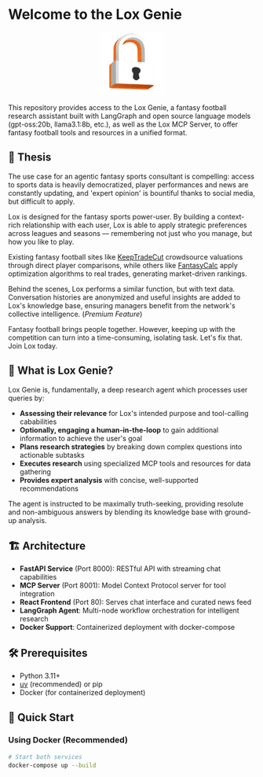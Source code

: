 # Welcome to the Lox Genie

<div align="center">
  <img src="static/lox-logo512.png" alt="Lox Logo" width="128" height="128">
</div>

This repository provides access to the Lox Genie, a fantasy football research assistant built with LangGraph and open source language models (gpt-oss:20b, llama3.1:8b, etc.), as well as the Lox MCP Server, to offer fantasy football tools and resources in a unified format.

## 🧠  Thesis

The use case for an agentic fantasy sports consultant is compelling: access to sports data is heavily democratized, player performances and news are constantly updating, and 'expert opinion' is bountiful thanks to social media, but difficult to apply.

Lox is designed for the fantasy sports power-user. By building a context-rich relationship with each user, Lox is able to apply strategic preferences across leagues and seasons — remembering not just who you manage, but how you like to play.

Existing fantasy football sites like [KeepTradeCut](https://keeptradecut.com/) crowdsource valuations through direct player comparisons, while others like [FantasyCalc](https://fantasycalc.com/redraft-rankings) apply optimization algorithms to real trades, generating market-driven rankings.

Behind the scenes, Lox performs a similar function, but with text data. Conversation histories are anonymized and useful insights are added to Lox's knowledge base, ensuring managers benefit from the network's collective intelligence. (*Premium Feature*)

Fantasy football brings people together. However, keeping up with the competition can turn into a time-consuming, isolating task. Let's fix that. Join Lox today.

## 🏈  What is Lox Genie?

Lox Genie is, fundamentally, a deep research agent which processes user queries by:

- **Assessing their relevance** for Lox's intended purpose and tool-calling cababilities
- **Optionally, engaging a human-in-the-loop** to gain additional information to achieve the user's goal
- **Plans research strategies** by breaking down complex questions into actionable subtasks
- **Executes research** using specialized MCP tools and resources for data gathering
- **Provides expert analysis** with concise, well-supported recommendations

The agent is instructed to be maximally truth-seeking, providing resolute and non-ambiguous answers by blending its knowledge base with ground-up analysis.

## 🏗️  Architecture

- **FastAPI Service** (Port 8000): RESTful API with streaming chat capabilities
- **MCP Server** (Port 8001): Model Context Protocol server for tool integration
- **React Frontend** (Port 80): Serves chat interface and curated news feed
- **LangGraph Agent**: Multi-node workflow orchestration for intelligent research
- **Docker Support**: Containerized deployment with docker-compose

## 🛠️  Prerequisites

- Python 3.11+
- [uv](https://docs.astral.sh/uv/) (recommended) or pip
- Docker (for containerized deployment)

## 🚀  Quick Start

### Using Docker (Recommended)

```bash
# Start both services
docker-compose up --build